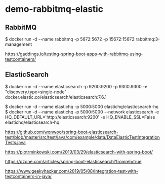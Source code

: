 # demo-rabbitmq-elastic

## RabbitMQ

$ docker run -d --name rabbitmq -p 5672:5672 -p 15672:15672 rabbitmq:3-management

https://gaddings.io/testing-spring-boot-apps-with-rabbitmq-using-testcontainers/

## ElasticSearch

$ docker run -d --name elasticsearch -p 9200:9200 -p 9300:9300 -e "discovery.type=single-node" docker.elastic.co/elasticsearch/elasticsearch:7.6.1

$ docker run -d --name elastichq -p 5000:5000 elastichq/elasticsearch-hq
$ docker run -d --name elastichq -p 5000:5000 --network elasticsearch -e HQ_DEFAULT_URL='http://elasticsearch:9200' -e HQ_ENABLE_SSL=False elastichq/elasticsearch-hq


https://github.com/wonwoo/spring-boot-elasticsearch-test/blob/master/src/test/java/com/example/data/DataElasticTestIntegrationTests.java


https://piotrminkowski.com/2019/03/29/elasticsearch-with-spring-boot/

https://dzone.com/articles/spring-boot-elasticsearch?fromrel=true

https://www.geekyhacker.com/2019/05/08/integration-test-with-testcontainers-in-java/
